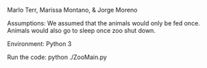 Marlo Terr, Marissa Montano, & Jorge Moreno

Assumptions: We assumed that the animals would only be fed once.
Animals would also go to sleep once zoo shut down.

Environment: Python 3

Run the code:
python ./ZooMain.py
